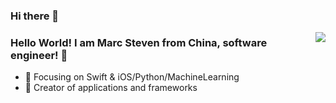 ### Hi there 👋

<img align="right" src="https://github-readme-stats.vercel.app/api?username=MarcSteven&show_icons=true&icon_color=CE1D2D&text_color=718096&bg_color=ffffff&hide_title=true" />

### Hello World! I am Marc Steven from China, software engineer! 👋

- :orange_book: Focusing on Swift & iOS/Python/MachineLearning
- :hammer: Creator of applications and frameworks

